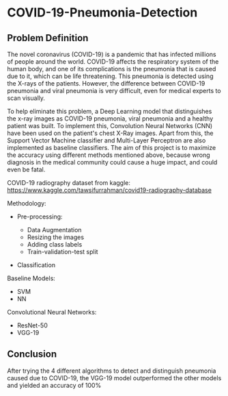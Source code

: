 # COVID-19-Pneumonia-Detection


## Problem Definition
The novel coronavirus (COVID-19) is a pandemic that has infected millions of people around the world. COVID-19 affects the respiratory system of the human body, and one of its complications is the pneumonia that is caused due to it, which can be life threatening. This pneumonia is detected using the X-rays of the patients. However, the difference between COVID-19 pneumonia and viral pneumonia is very difficult, even for medical experts to scan visually.

To help eliminate this problem, a Deep Learning model that distinguishes the x-ray images as COVID-19 pneumonia, viral pneumonia and a healthy patient was built. To implement this, Convolution Neural Networks (CNN) have been used on the patient's chest X-Ray images.
Apart from this, the Support Vector Machine classifier and Multi-Layer Perceptron are also implemented as baseline classifiers. The aim of this project is to maximize the accuracy using different methods mentioned above, because wrong diagnosis in the medical community could cause a huge impact, and could even be fatal.

COVID-19 radiography dataset from kaggle: https://www.kaggle.com/tawsifurrahman/covid19-radiography-database

Methodology:

- Pre-processing:
  - Data Augmentation
  - Resizing the images
  - Adding class labels
  - Train-validation-test split
  
- Classification
 
 Baseline Models:
  - SVM
  - NN
  
  Convolutional Neural Networks:
  - ResNet-50
  - VGG-19
  
## Conclusion
After trying the 4 different algorithms to detect and distinguish pneumonia caused due to COVID-19, the VGG-19 model outperformed the other models and yielded an accuracy of 100%
